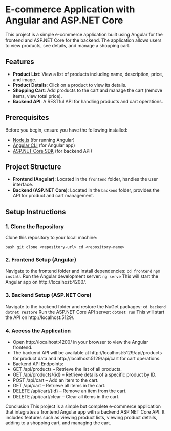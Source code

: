 # E-commerce Application with Angular and ASP.NET Core

This project is a simple e-commerce application built using Angular for the frontend and ASP.NET Core for the backend. The application allows users to view products, see details, and manage a shopping cart.

## Features

- **Product List**: View a list of products including name, description, price, and image.
- **Product Details**: Click on a product to view its details.
- **Shopping Cart**: Add products to the cart and manage the cart (remove items, view total price).
- **Backend API**: A RESTful API for handling products and cart operations.

## Prerequisites

Before you begin, ensure you have the following installed:

- [Node.js](https://nodejs.org/) (for running Angular)
- [Angular CLI](https://angular.io/cli) (for Angular app)
- [ASP.NET Core SDK](https://dotnet.microsoft.com/download) (for backend API)


## Project Structure

- **Frontend (Angular)**: Located in the `frontend` folder, handles the user interface.
- **Backend (ASP.NET Core)**: Located in the `backend` folder, provides the API for product and cart management.

## Setup Instructions

### 1. Clone the Repository

Clone this repository to your local machine:

```bash git clone <repository-url> cd <repository-name>```


### 2. Frontend Setup (Angular)
Navigate to the frontend folder and install dependencies:
```cd frontend```
```npm install```
Run the Angular development server:
```ng serve```
This will start the Angular app on http://localhost:4200/.

### 3. Backend Setup (ASP.NET Core)
Navigate to the backend folder and restore the NuGet packages:
```cd backend```
```dotnet restore```
Run the ASP.NET Core API server:
```dotnet run```
This will start the API on http://localhost:5129/.

### 4. Access the Application
- Open http://localhost:4200/ in your browser to view the Angular frontend.
- The backend API will be available at http://localhost:5129/api/products for product data and http://localhost:5129/api/cart for cart operations.
- Backend API Endpoints:
- GET /api/products – Retrieve the list of all products.
- GET /api/products/{id} – Retrieve details of a specific product by ID.
- POST /api/cart – Add an item to the cart.
- GET /api/cart – Retrieve all items in the cart.
- DELETE /api/cart/{id} – Remove an item from the cart.
- DELETE /api/cart/clear – Clear all items in the cart.


Conclusion
This project is a simple but complete e-commerce application that integrates a frontend Angular app with a backend ASP.NET Core API. It includes features such as viewing product lists, viewing product details, adding to a shopping cart, and managing the cart.


